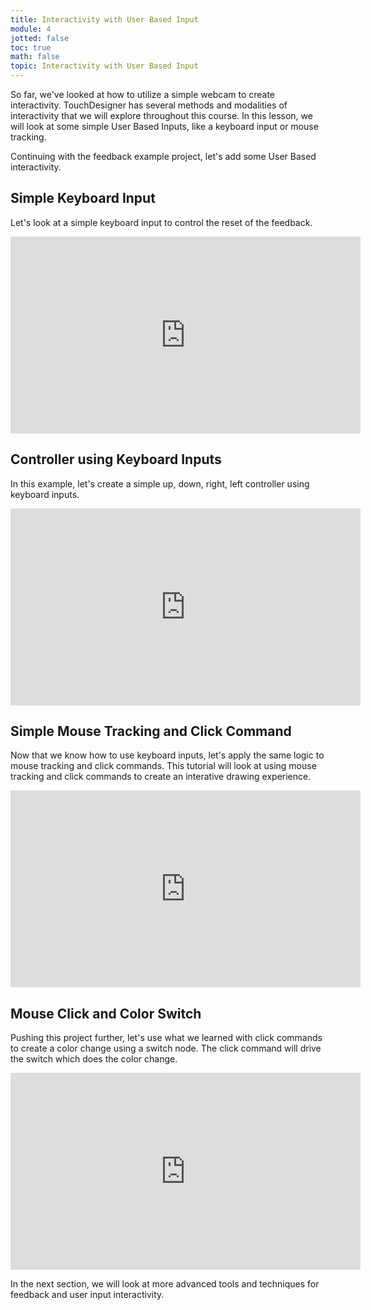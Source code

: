 ```yaml
---
title: Interactivity with User Based Input
module: 4
jotted: false
toc: true
math: false
topic: Interactivity with User Based Input
---
```


So far, we've looked at how to utilize a simple webcam to create interactivity.  TouchDesigner has several methods and modalities of interactivity that we will explore throughout this course.  In this lesson, we will look at some simple User Based Inputs, like a keyboard input or mouse tracking. 

Continuing with the feedback example project, let's add some User Based interactivity.


## Simple Keyboard Input

Let's look at a simple keyboard input to control the reset of the feedback.

<div class="embed-responsive embed-responsive-16by9"><iframe width="560" height="315" src="https://www.youtube.com/embed/VDuWKtWFWdg" title="YouTube video player" frameborder="0" allow="accelerometer; autoplay; clipboard-write; encrypted-media; gyroscope; picture-in-picture" allowfullscreen></iframe></div>

## Controller using Keyboard Inputs

In this example, let's create a simple up, down, right, left controller using keyboard inputs.

<div class="embed-responsive embed-responsive-16by9"><iframe width="560" height="315" src="https://www.youtube.com/embed/IWcSDFh1yGg" title="YouTube video player" frameborder="0" allow="accelerometer; autoplay; clipboard-write; encrypted-media; gyroscope; picture-in-picture" allowfullscreen></iframe></div>


## Simple Mouse Tracking and Click Command

Now that we know how to use keyboard inputs, let's apply the same logic to mouse tracking and click commands.  This tutorial will look at using mouse tracking and click commands to create an interative drawing experience. 

<div class="embed-responsive embed-responsive-16by9"><iframe width="560" height="315" src="https://www.youtube.com/embed/XzzBgInOIxc" title="YouTube video player" frameborder="0" allow="accelerometer; autoplay; clipboard-write; encrypted-media; gyroscope; picture-in-picture" allowfullscreen></iframe></div>

## Mouse Click and Color Switch

Pushing this project further, let's use what we learned with click commands to create a color change using a switch node.  The click command will drive the switch which does the color change. 

<div class="embed-responsive embed-responsive-16by9"><iframe width="560" height="315" src="https://www.youtube.com/embed/aEwjX39fLyY" title="YouTube video player" frameborder="0" allow="accelerometer; autoplay; clipboard-write; encrypted-media; gyroscope; picture-in-picture" allowfullscreen></iframe></div>


In the next section, we will look at more advanced tools and techniques for feedback and user input interactivity. 
